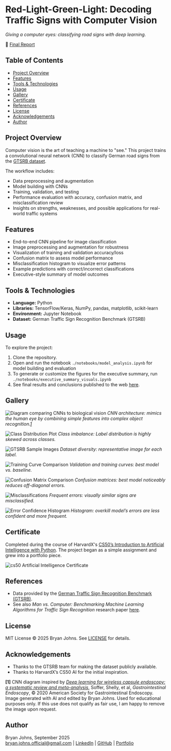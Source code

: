 # Red-Light-Green-Light: Decoding Traffic Signs with Computer Vision

*Giving a computer eyes: classifying road signs with deep learning.*

🔗 [Final Report](https://johbry17.github.io/Red-Light-Green-Light/)  

## Table of Contents  
- [Project Overview](#project-overview)
- [Features](#features)
- [Tools & Technologies](#tools--technologies)
- [Usage](#usage)
- [Gallery](#gallery)
- [Certificate](#certificate)
- [References](#references)
- [License](#license)
- [Acknowledgements](#acknowledgements)
- [Author](#author)

## Project Overview  
Computer vision is the art of teaching a machine to "see." This project trains a convolutional neural network (CNN) to classify German road signs from the [GTSRB dataset](https://benchmark.ini.rub.de/gtsrb_news.html).  

The workflow includes:  
- Data preprocessing and augmentation  
- Model building with CNNs  
- Training, validation, and testing  
- Performance evaluation with accuracy, confusion matrix, and misclassification review  
- Insights on strengths, weaknesses, and possible applications for real-world traffic systems  

## Features  
- End-to-end CNN pipeline for image classification  
- Image preprocessing and augmentation for robustness  
- Visualization of training and validation accuracy/loss  
- Confusion matrix to assess model performance  
 - Misclassification histogram to visualize error patterns 
- Example predictions with correct/incorrect classifications  
- Executive-style summary of model outcomes  

## Tools & Technologies  
- **Language:** Python  
- **Libraries:** TensorFlow/Keras, NumPy, pandas, matplotlib, scikit-learn  
- **Environment:** Jupyter Notebook  
- **Dataset:** German Traffic Sign Recognition Benchmark (GTSRB)  

## Usage  
To explore the project:  
1. Clone the repository.  
2. Open and run the notebook `./notebooks/model_analysis.ipynb` for model building and evaluation  
3. To generate or customize the figures for the executive summary, run `./notebooks/executive_summary_visuals.ipynb`
4. See final results and conclusions published to the web [here](https://johbry17.github.io/Red-Light-Green-Light/).  

## Gallery  

![Diagram comparing CNNs to biological vision](./resources/images/conv_neural_net_diagram.png)
*CNN architecture: mimics the human eye by combining simple features into complex object recognition.[1](#cnn-footnote)*

![Class Distribution Plot](./resources/images/class_distribution.png)
*Class imbalance: Label distribution is highly skewed across classes.*  

![GTSRB Sample Images](./resources/images/GTSRB_representatives.png)
*Dataset diversity: representative image for each label.*  

![Training Curve Comparison](./resources/images/training_curves_comparison.png)
*Validation and training curves: best model vs. baseline.*  

![Confusion Matrix Comparison](./resources/images/confusion_matrix_comparison.png)
*Confusion matrices: best model noticeably reduces off-diagonal errors.*  

![Misclassifications](./resources/images/misclassifications_baseline.png)
*Frequent errors: visually similar signs are misclassified.*  

![Error Confidence Histogram](./resources/images/confidence_histogram_comparison.png)
*Histogram: overkill model’s errors are less confident and more frequent.*  

## Certificate  

Completed during the course of HarvardX's [CS50’s Introduction to Artificial Intelligence with Python](https://cs50.harvard.edu/ai/).  The project began as a simple assignment and grew into a portfolio piece.  

![cs50 Artificial Intelligence Certificate](./resources/images/CS50AI.png)

## References  
- Data provided by the [German Traffic Sign Recognition Benchmark (GTSRB)](https://benchmark.ini.rub.de/gtsrb_dataset.html).  
- See also _Man vs. Computer: Benchmarking Machine Learning Algorithms for Traffic Sign Recognition_ research paper [here](https://www.sciencedirect.com/science/article/abs/pii/S0893608012000457?via%3Dihub).  

## License  
MIT License © 2025 Bryan Johns. See [LICENSE](LICENSE) for details.  

## Acknowledgements  
- Thanks to the GTSRB team for making the dataset publicly available.  
- Thanks to HarvardX’s CS50 AI for the initial inspiration.  

<a id="cnn-footnote"></a>
**[1]** CNN diagram inspired by _[Deep learning for wireless capsule endoscopy: a systematic review and meta-analysis](https://www.giejournal.org/article/S0016-5107(20)34193-6/abstract)_, Soffer, Shelly, et al, _Gastrointestinal Endoscopy_, © 2020 American Society for Gastrointestinal Endoscopy. Image generated with AI and edited by Bryan Johns. Used for educational purposes only. If this use does not qualify as fair use, I am happy to remove the image upon request.

## Author  
Bryan Johns, September 2025  
[bryan.johns.official@gmail.com](mailto:bryan.johns.official@gmail.com) | [LinkedIn](https://www.linkedin.com/in/b-johns/) | [GitHub](https://github.com/johbry17) | [Portfolio](https://johbry17.github.io/portfolio/index.html)
 
